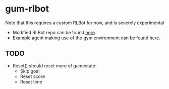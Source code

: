 # gum-rlbot


Note that this requires a custom RLBot for now, and is severely experimental
- Modified RLBot repo can be found [here](https://github.com/m0re4u/RLBot).
- Example agent making use of the gym environment can be found [here](https://github.com/m0re4u/RaLLy).


## TODO
- Reset() should reset more of gamestate:
    - Skip goal
    - Reset score
    - Reset time